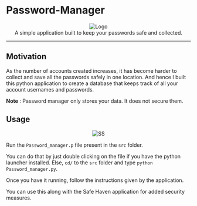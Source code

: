 # Password-Manager

<p align="center">
    <img src="https://i.ibb.co/YL9QyJf/Logo.png" alt="Logo" border="0">
    <br>A simple application built to keep your passwords safe and collected.
</p>

---

## Motivation

As the number of accounts created increases, it has become harder to collect and save all the passwords safely in one location. And hence I built this python application to create a database that keeps track of all your account usernames and passwords.

**Note** : Password manager only stores your data. It does not secure them.

## Usage

<p align="center">
    <img src="https://i.ibb.co/0yRHbTP/SS.png" alt="SS" border="0">
</p>

Run the `Password_manager.p` file present in the `src` folder.

You can do that by just double clicking on the file if you have the python launcher installed. Else, `cd/` to the `src` folder and type `python Password_manager.py`.

Once you have it running, follow the instructions given by the application.

You can use this along with the Safe Haven application for added security measures.